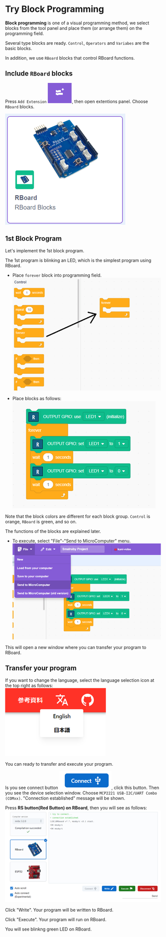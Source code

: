 # Try Block Programming

**Block programming** is one of a visual programming method, we select blocks from the tool panel and place them (or arrange them) on the programming field.

Several type blocks are ready. `Control`, `Operators` and `Variabes` are the basic blocks.

In addition, we use `RBoard` blocks that control RBoard functions.

## Include `RBoard` blocks

Press `Add Extension` ![Add Extension](./images/extention.png), then open extentions panel. Choose `RBoard` blocks.

![RBoard Blocks](./images/rboard_blocks.png)

## 1st Block Program

Let's implement the 1st block program.

The 1st program is blinking an LED, which is the simplest program using RBoard.

- Place `forever` block into programming field.<br>
![step 1](./images/step1.png)

- Place blocks as follows:<br>
![step 2](./images/step2.png)

Note that the block colors are different for each block group. `Control` is orange, `RBoard` is green, and so on.

The functions of the blocks are explained later.

- To execute, select "File"-"Send to MicroComputer" menu.<br>
![step3](./images/step3.png)

This will open a new window where you can transfer your program to RBoard.

## Transfer your program

If you want to change the language, select the language selection icon at the top right as follows:<br>
![step4](./images/step4.png)

You can ready to transfer and execute your program.

Is you see connect button ![connect button](./images/connect_button.png), click this button. Then you see the device selection window. Choose `MCP2221 USB-I2C/UART Combo (COMxx)`. "Connection established" message will be shown.

Press **RS button(Red Button) on RBoard**, then you will see as follows:<br>
![step5](./images/step5.png)

Click "Write". Your program will be written to RBoard.

Click "Execute". Your program will run on RBoard.

You will see blinkng green LED on RBoard.


